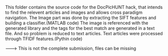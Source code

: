 This folder contains the source code for the DocPicHUNT hack, that intends to find the relevent articles and images and allows cross paradigm navigation.
The Image part was done by extracting the SIFT features and building a classifier.(MATLAB code)
The image is referenced with the generated library and the tags for the best match are generated in a text file. And so problem is reduced to text articles.
Text articles were processed through TFIDF features.(Pythin code)


---> This is not the complete submission, files can be missing
